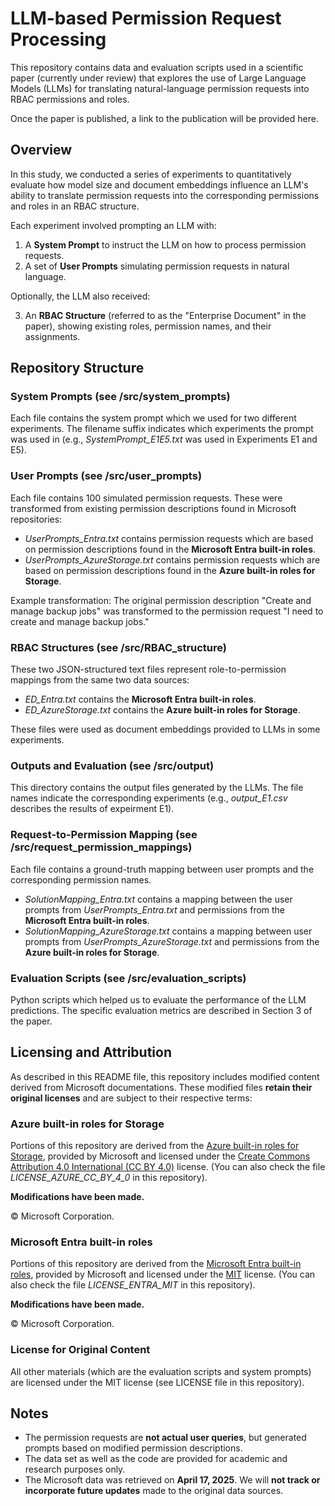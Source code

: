 # LLM-based Permission Request Processing

This repository contains data and evaluation scripts used in a scientific paper (currently under review) that explores the use of Large Language Models (LLMs) for translating natural-language permission requests into RBAC permissions and roles.

Once the paper is published, a link to the publication will be provided here.

## Overview

In this study, we conducted a series of experiments to quantitatively evaluate how model size and document embeddings influence an LLM's ability to translate permission requests into the corresponding permissions and roles in an RBAC structure.

Each experiment involved prompting an LLM with:

1. A **System Prompt** to instruct the LLM on how to process permission requests.
2. A set of **User Prompts** simulating permission requests in natural language.

Optionally, the LLM also received:

3. An **RBAC Structure** (referred to as the "Enterprise Document" in the paper), showing existing roles, permission names, and their assignments.

## Repository Structure

### System Prompts (see /src/system_prompts)

Each file contains the system prompt which we used for two different experiments. The filename suffix indicates which experiments the prompt was used in (e.g., *SystemPrompt_E1E5.txt* was used in Experiments E1 and E5).

### User Prompts (see /src/user_prompts)

Each file contains 100 simulated permission requests. These were transformed from existing permission descriptions found in Microsoft repositories:

- *UserPrompts_Entra.txt* contains permission requests which are based on permission descriptions found in the **Microsoft Entra built-in roles**.
- *UserPrompts_AzureStorage.txt* contains permission requests which are based on permission descriptions found in the **Azure built-in roles for Storage**.

Example transformation:
The original permission description "Create and manage backup jobs" was transformed to the permission request "I need to create and manage backup jobs."

### RBAC Structures (see /src/RBAC_structure)

These two JSON-structured text files represent role-to-permission mappings from the same two data sources:

- *ED_Entra.txt* contains the **Microsoft Entra built-in roles**.
- *ED_AzureStorage.txt* contains the **Azure built-in roles for Storage**.

These files were used as document embeddings provided to LLMs in some experiments.

### Outputs and Evaluation (see /src/output)

This directory contains the output files generated by the LLMs. The file names indicate the corresponding experiments (e.g., *output_E1.csv* describes the results of expeirment E1).

### Request-to-Permission Mapping (see /src/request_permission_mappings)

Each file contains a ground-truth mapping between user prompts and the corresponding permission names.

- *SolutionMapping_Entra.txt* contains a mapping between the user prompts from *UserPrompts_Entra.txt* and permissions from the **Microsoft Entra built-in roles**.
- *SolutionMapping_AzureStorage.txt* contains a mapping between user prompts from *UserPrompts_AzureStorage.txt* and permissions from the **Azure built-in roles for Storage**.

### Evaluation Scripts (see /src/evaluation_scripts)

Python scripts which helped us to evaluate the performance of the LLM predictions. The specific evaluation metrics are described in Section 3 of the paper.

## Licensing and Attribution

As described in this README file, this repository includes modified content derived from Microsoft documentations.
These modified files **retain their original licenses** and are subject to their respective terms:

### Azure built-in roles for Storage

Portions of this repository are derived from the [Azure built-in roles for Storage](https://github.com/MicrosoftDocs/azure-docs/blob/main/articles/role-based-access-control/built-in-roles/storage.md), provided by Microsoft and licensed under the [Create Commons Attribution 4.0 International (CC BY 4.0)](https://github.com/MicrosoftDocs/azure-docs/blob/main/LICENSE) license. (You can also check the file *LICENSE_AZURE_CC_BY_4_0* in this repository).

**Modifications have been made.**

© Microsoft Corporation.

### Microsoft Entra built-in roles

Portions of this repository are derived from the [Microsoft Entra built-in roles](https://github.com/MicrosoftDocs/entra-docs/blob/main/docs/identity/role-based-access-control/permissions-reference.md), provided by Microsoft and licensed under the [MIT](https://github.com/MicrosoftDocs/entra-docs/blob/main/LICENSE) license. (You can also check the file *LICENSE_ENTRA_MIT* in this repository).

**Modifications have been made.**

© Microsoft Corporation.

### License for Original Content

All other materials (which are the evaluation scripts and system prompts) are licensed under the MIT license (see LICENSE file in this repository).

## Notes

- The permission requests are **not actual user queries**, but generated prompts based on modified permission descriptions.
- The data set as well as the code are provided for academic and research purposes only.
- The Microsoft data was retrieved on **April 17, 2025**. We will **not track or incorporate future updates** made to the original data sources.
